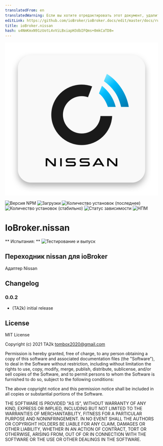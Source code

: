 ```yaml
---
translatedFrom: en
translatedWarning: Если вы хотите отредактировать этот документ, удалите поле «translationFrom», в противном случае этот документ будет снова автоматически переведен
editLink: https://github.com/ioBroker/ioBroker.docs/edit/master/docs/ru/adapterref/iobroker.nissan/README.md
title: ioBroker.nissan
hash: u4NmKmxN91zUotL4vViLBxiapH3dbIFQms+0mkCaTD8=
---
```

![Логотип](../../../en/adapterref/iobroker.nissan/admin/nissan.png)

![Версия NPM](https://img.shields.io/npm/v/iobroker.nissan.svg)
![Загрузки](https://img.shields.io/npm/dm/iobroker.nissan.svg)
![Количество установок (последнее)](https://iobroker.live/badges/nissan-installed.svg)
![Количество установок (стабильно)](https://iobroker.live/badges/nissan-stable.svg)
![Статус зависимости](https://img.shields.io/david/TA2k/iobroker.nissan.svg)
![НПМ](https://nodei.co/npm/iobroker.nissan.png?downloads=true)

# IoBroker.nissan
** Испытания: ** ![Тестирование и выпуск](https://github.com/TA2k/ioBroker.nissan/workflows/Test%20and%20Release/badge.svg)

## Переходник nissan для ioBroker
Адаптер Nissan

## Changelog

### 0.0.2
* (TA2k) initial release

## License
MIT License

Copyright (c) 2021 TA2k <tombox2020@gmail.com>

Permission is hereby granted, free of charge, to any person obtaining a copy
of this software and associated documentation files (the "Software"), to deal
in the Software without restriction, including without limitation the rights
to use, copy, modify, merge, publish, distribute, sublicense, and/or sell
copies of the Software, and to permit persons to whom the Software is
furnished to do so, subject to the following conditions:

The above copyright notice and this permission notice shall be included in all
copies or substantial portions of the Software.

THE SOFTWARE IS PROVIDED "AS IS", WITHOUT WARRANTY OF ANY KIND, EXPRESS OR
IMPLIED, INCLUDING BUT NOT LIMITED TO THE WARRANTIES OF MERCHANTABILITY,
FITNESS FOR A PARTICULAR PURPOSE AND NONINFRINGEMENT. IN NO EVENT SHALL THE
AUTHORS OR COPYRIGHT HOLDERS BE LIABLE FOR ANY CLAIM, DAMAGES OR OTHER
LIABILITY, WHETHER IN AN ACTION OF CONTRACT, TORT OR OTHERWISE, ARISING FROM,
OUT OF OR IN CONNECTION WITH THE SOFTWARE OR THE USE OR OTHER DEALINGS IN THE
SOFTWARE.
